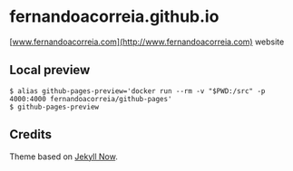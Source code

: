 # fernandoacorreia.github.io

[www.fernandoacorreia.com](http://www.fernandoacorreia.com) website

## Local preview

```
$ alias github-pages-preview='docker run --rm -v "$PWD:/src" -p 4000:4000 fernandoacorreia/github-pages'
$ github-pages-preview
```

## Credits

Theme based on [Jekyll Now](https://github.com/barryclark/jekyll-now).
